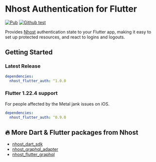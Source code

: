 # Nhost Authentication for Flutter

[![Pub](https://img.shields.io/pub/v/nhost_flutter_auth)](https://pub.dev/packages/nhost_flutter_auth)
[![Github test](https://github.com/shyndman/nhost-flutter-auth/workflows/test/badge.svg)](https://github.com/shyndman/nhost-flutter-auth/actions?query=test)

Provides [Nhost](https://nhost.io) authentication state to your Flutter app,
making it easy to set up protected resources, and react to logins and logouts.

## Getting Started
### Latest Release

```yaml
dependencies:
  nhost_flutter_auth: ^1.0.0
```

### Flutter 1.22.4 support

For people affected by the Metal jank issues on iOS.

```yaml
dependencies:
  nhost_flutter_auth: ^0.9.0
```

## 🔥 More Dart & Flutter packages from Nhost

* [nhost_dart_sdk](https://pub.dev/publishers/nhost/nhost_dart_sdk)
* [nhost_graphql_adapter](https://pub.dev/publishers/nhost/nhost_graphql_adapter)
* [nhost_flutter_graphql](https://pub.dev/publishers/nhost/nhost_flutter_graphql)
